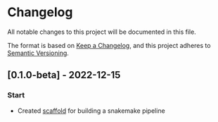 # Changelog
All notable changes to this project will be documented in this file.

The format is based on [Keep a Changelog](https://keepachangelog.com/en/1.0.0/),
and this project adheres to [Semantic Versioning](https://semver.org/spec/v2.0.0.html).

## [0.1.0-beta] - 2022-12-15
### Start
  - Created [scaffold](https://github.com/OpenOmics/nanite) for building a snakemake pipeline
